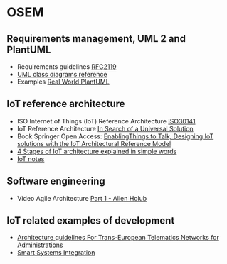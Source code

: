 # OSEM

## Requirements management, UML 2 and PlantUML
- Requirements guidelines [RFC2119](https://tools.ietf.org/html/rfc2119)
- [UML class diagrams reference](https://www.uml-diagrams.org/class-reference.html)
- Examples [Real World PlantUML](https://real-world-plantuml.com/)

## IoT reference architecture
- ISO Internet of Things (loT) Reference Architecture [ISO30141](https://www.iso.org/standard/65695.html)
- IoT Reference Architecture [In Search of a Universal Solution](https://hqsoftwarelab.com/blog/iot-reference-architecture-in-search-of-a-universal-solution/)
- Book Springer Open Access: [EnablingThings to Talk, Designing IoT solutions with the IoT Architectural Reference Model](https://link.springer.com/book/10.1007/978-3-642-40403-0)
- [4 Stages of IoT architecture explained in simple words](https://medium.com/datadriveninvestor/4-stages-of-iot-architecture-explained-in-simple-words-b2ea8b4f777f)
- [IoT notes](https://iotnotesbyparita.wordpress.com/architecture-reference-model/)

## Software engineering
- Video Agile Architecture [Part 1 - Allen Holub](https://www.youtube.com/watch?v=0kRCFVGpX7k)
  
## IoT related examples of development 
- [Architecture guidelines For Trans-European Telematics
Networks for Administrations](https://ec.europa.eu/idabc/servlets/Doc3470.pdf?id=19280)
- [Smart Systems Integration](https://www.smart-systems-integration.org/ssi-smart-systems-integration)
